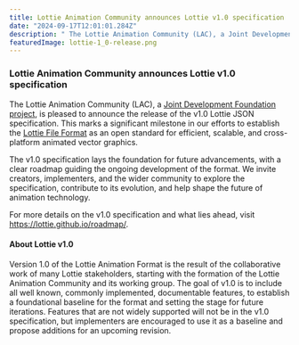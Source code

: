 ```yaml
---
title: Lottie Animation Community announces Lottie v1.0 specification
date: "2024-09-17T12:01:01.284Z"
description: " The Lottie Animation Community (LAC), a Joint Development Foundation project, is pleased to announce the release of the v1.0 Lottie JSON specification."
featuredImage: lottie-1_0-release.png
---
```


### Lottie Animation Community announces Lottie v1.0 specification

The Lottie Animation Community (LAC), a [Joint Development Foundation project](https://jointdevelopment.org/), is pleased to announce the release of the v1.0 Lottie JSON specification.
This marks a significant milestone in our efforts to establish the [Lottie File Format](https://lottie.github.io/lottie-spec/1.0/) as an open standard for efficient, scalable, and cross-platform animated vector graphics.

The v1.0 specification lays the foundation for future advancements, with a clear roadmap guiding the ongoing development of the format. We invite creators, implementers, and the wider community to explore the specification, contribute to its evolution, and help shape the future of animation technology.

For more details on the v1.0 specification and what lies ahead, visit https://lottie.github.io/roadmap/.

#### About Lottie v1.0

Version 1.0 of the Lottie Animation Format is the result of the collaborative work of many Lottie stakeholders, starting with the formation of the Lottie Animation Community and its working group. The goal of v1.0 is to include all well known, commonly implemented, documentable features, to establish a foundational baseline for the format and setting the stage for future iterations. Features that are not widely supported will not be in the v1.0 specification, but implementers are encouraged to use it as a baseline and propose additions for an upcoming revision.
